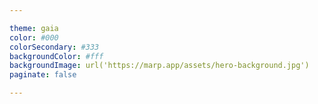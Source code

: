 ```yaml
---

theme: gaia
color: #000
colorSecondary: #333
backgroundColor: #fff
backgroundImage: url('https://marp.app/assets/hero-background.jpg')
paginate: false

---
```


<!-- class:lead -->